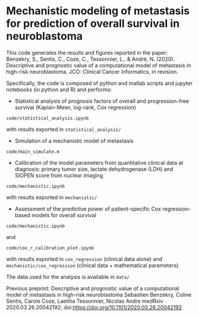 # Mechanistic modeling of metastasis for prediction of overall survival in neuroblastoma

This code generates the results and figures reported in the paper:  
Benzekry, S., Sentis, C., Coze, C., Tessonnier, L., & André, N. (2020). Descriptive and prognostic value of a computational model of metastasis in high-risk neuroblastoma. JCO: Clinical Cancer Informatics, in revision.

Specifically, the code is composed of python and matlab scripts and jupyter notebooks (in python and R) and performs:
  - Statistical analysis of prognosis factors of overall and progression-free survival (Kaplan-Meier, log-rank, Cox regression)
```
code/statistical_analysis.ipynb
```
with results exported in `statistical_analysis/`
  - Simulation of a mechanistic model of metastasis
```
code/main_simulate.m
```
  - Calibration of the model parameters from quantitative clinical data at diagnosis:  primary tumor size, lactate dehydrogenase (LDH) and SIOPEN score from nuclear imaging
```
code/mechanistic.ipynb
```
with results exported in `mechanistic/`
  - Assessment of the predictive power of patient-specific Cox regression-based models for overall survival
```
code/mechanistic.ipynb
```
and
```
code/cox_r_calibration_plot.ipynb
```
with results exported in `cox_regression` (clinical data alone) and `mechanistic/cox_regression` (clinical data + mathematical parameters)

The data used for the analysis is available in ``data/``

Previous preprint:
Descriptive and prognostic value of a computational model of metastasis in high-risk neuroblastoma
Sebastien Benzekry, Coline Sentis, Carole Coze, Laetitia Tessonnier, Nicolas Andre
medRxiv 2020.03.26.20042192; doi:https://doi.org/10.1101/2020.03.26.20042192

